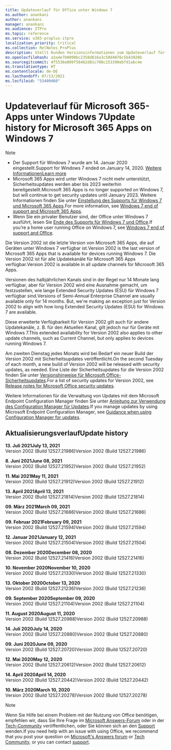 ```yaml
---
title: Updateverlauf für Office unter Windows 7
ms.author: anankani
author: anankani
manager: anankani
ms.audience: ITPro
ms.topic: reference
ms.service: o365-proplus-itpro
localization_priority: Critical
ms.collection: RelNotes_ProPlus
description: Stellt Kunden Versionsinformationen zum Updateverlauf für Microsoft 365-Apps für Windows 7 bereit.
ms.openlocfilehash: a3a4e7b0090bc2358d816a3c50d4076c5b43920b
ms.sourcegitcommit: 4f5536e809f58462d81c708c153390ebfd1abc4e
ms.translationtype: HT
ms.contentlocale: de-DE
ms.lasthandoff: 07/13/2021
ms.locfileid: "53409460"
---
```

# <a name="update-history-for-microsoft-365-apps-on-windows-7"></a><span data-ttu-id="77de4-103">Updateverlauf für Microsoft 365-Apps unter Windows 7</span><span class="sxs-lookup"><span data-stu-id="77de4-103">Update history for Microsoft 365 Apps on Windows 7</span></span> 

 > [!NOTE]
>
>- <span data-ttu-id="77de4-104">Der Support für Windows 7 wurde am 14. Januar 2020 eingestellt.</span><span class="sxs-lookup"><span data-stu-id="77de4-104">Support for Windows 7 ended on January 14, 2020.</span></span> [<span data-ttu-id="77de4-105">Weitere Informationen</span><span class="sxs-lookup"><span data-stu-id="77de4-105">Learn more</span></span>](https://www.microsoft.com/microsoft-365/windows/end-of-windows-7-support)
>- <span data-ttu-id="77de4-106">Microsoft 365 Apps wird unter Windows 7 nicht mehr unterstützt, Sicherheitsupdates werden aber bis 2023 weiterhin bereitgestellt.</span><span class="sxs-lookup"><span data-stu-id="77de4-106">Microsoft 365 Apps is no longer supported on Windows 7, but will continue to get security updates until January 2023.</span></span> <span data-ttu-id="77de4-107">Weitere Informationen finden Sie unter [Einstellung des Supports für Windows 7 und Microsoft 365 Apps](/DeployOffice/endofsupport/windows-7-support).</span><span class="sxs-lookup"><span data-stu-id="77de4-107">For more information, see [Windows 7 end of support and Microsoft 365 Apps](/DeployOffice/endofsupport/windows-7-support).</span></span>
>- <span data-ttu-id="77de4-108">Wenn Sie ein privater Benutzer sind, der Office unter Windows 7 ausführt, lesen Sie [Ende des Supports für Windows 7 und Office](https://support.microsoft.com/office/78f20fab-b57b-44d7-8368-06a8493f3cb9).</span><span class="sxs-lookup"><span data-stu-id="77de4-108">If you’re a home user running Office on Windows 7, see [Windows 7 end of support and Office](https://support.microsoft.com/office/78f20fab-b57b-44d7-8368-06a8493f3cb9).</span></span>

<span data-ttu-id="77de4-109">Die Version 2002 ist die letzte Version von Microsoft 365 Apps, die auf Geräten unter Windows 7 verfügbar ist.</span><span class="sxs-lookup"><span data-stu-id="77de4-109">Version 2002 is the last version of Microsoft 365 Apps that is available for devices running Windows 7.</span></span> <span data-ttu-id="77de4-110">Die Version 2002 ist für alle Updatekanäle für Microsoft 365 Apps verfügbar.</span><span class="sxs-lookup"><span data-stu-id="77de4-110">Version 2002 is available in all update channels for Microsoft 365 Apps.</span></span>

<span data-ttu-id="77de4-p104">Versionen des halbjährlichen Kanals sind in der Regel nur 14 Monate lang verfügbar, aber für Version 2002 wird eine Ausnahme gemacht, um festzustellen, wie lange Extended Security Updates (ESU) für Windows 7 verfügbar sind.</span><span class="sxs-lookup"><span data-stu-id="77de4-p104">Versions of Semi-Annual Enterprise Channel are usually available only for 14 months. But, we're making an exception just for Version 2002 to align with how long Extended Security Updates (ESU) for Windows 7 are available.</span></span>

<span data-ttu-id="77de4-113">Diese erweiterte Verfügbarkeit für Version 2002 gilt auch für andere Updatekanäle, z. B. für den Aktuellen Kanal, gilt jedoch nur für Geräte mit Windows 7.</span><span class="sxs-lookup"><span data-stu-id="77de4-113">This extended availability for Version 2002 also applies to other update channels, such as Current Channel, but only applies to devices running Windows 7.</span></span>

<span data-ttu-id="77de4-114">Am zweiten Dienstag jedes Monats wird bei Bedarf ein neuer Build der Version 2002 mit Sicherheitsupdates veröffentlicht.</span><span class="sxs-lookup"><span data-stu-id="77de4-114">On the second Tuesday of each month, a new build of Version 2002 will be released with security updates, as needed.</span></span> <span data-ttu-id="77de4-115">Eine Liste der Sicherheitsupdates für die Version 2002 finden Sie unter [Versionshinweise für Microsoft Office-Sicherheitsupdates](microsoft365-apps-security-updates.md).</span><span class="sxs-lookup"><span data-stu-id="77de4-115">For a list of security updates for Version 2002, see [Release notes for Microsoft Office security updates](microsoft365-apps-security-updates.md).</span></span>

<span data-ttu-id="77de4-116">Weitere Informationen für die Verwaltung von Updates mit dem Microsoft Endpoint Configuration Manager finden Sie unter [Anleitung zur Verwendung des Configuration Manager für Updates](/deployoffice/endofsupport/windows-7-support#guidance-when-using-configuration-manager-for-updates).</span><span class="sxs-lookup"><span data-stu-id="77de4-116">If you manage updates by using Microsoft Endpoint Configuration Manager, see [Guidance when using Configuration Manager for updates](/deployoffice/endofsupport/windows-7-support#guidance-when-using-configuration-manager-for-updates).</span></span>


## <a name="update-history"></a><span data-ttu-id="77de4-117">Aktualisierungsverlauf</span><span class="sxs-lookup"><span data-stu-id="77de4-117">Update history</span></span>

[//]: # (NICHT ENTFERNEN)

<span data-ttu-id="77de4-119">**13. Juli 2021**</span><span class="sxs-lookup"><span data-stu-id="77de4-119">**July 13, 2021**</span></span><br/>
<span data-ttu-id="77de4-120">Version 2002 (Build 12527.21986)</span><span class="sxs-lookup"><span data-stu-id="77de4-120">Version 2002 (Build 12527.21986)</span></span><br/>

<span data-ttu-id="77de4-121">**8. Juni 2021**</span><span class="sxs-lookup"><span data-stu-id="77de4-121">**June 08, 2021**</span></span><br/>
<span data-ttu-id="77de4-122">Version 2002 (Build 12527.21952)</span><span class="sxs-lookup"><span data-stu-id="77de4-122">Version 2002 (Build 12527.21952)</span></span><br/>

<span data-ttu-id="77de4-123">**11. Mai 2021**</span><span class="sxs-lookup"><span data-stu-id="77de4-123">**May 11, 2021**</span></span><br/>
<span data-ttu-id="77de4-124">Version 2002 (Build 12527.21912)</span><span class="sxs-lookup"><span data-stu-id="77de4-124">Version 2002 (Build 12527.21912)</span></span><br/>

<span data-ttu-id="77de4-125">**13. April 2021**</span><span class="sxs-lookup"><span data-stu-id="77de4-125">**April 13, 2021**</span></span><br/>
<span data-ttu-id="77de4-126">Version 2002 (Build 12527.21814)</span><span class="sxs-lookup"><span data-stu-id="77de4-126">Version 2002 (Build 12527.21814)</span></span><br/>

<span data-ttu-id="77de4-127">**09. März 2021**</span><span class="sxs-lookup"><span data-stu-id="77de4-127">**March 09, 2021**</span></span><br/>
<span data-ttu-id="77de4-128">Version 2002 (Build 12527.21686)</span><span class="sxs-lookup"><span data-stu-id="77de4-128">Version 2002 (Build 12527.21686)</span></span><br/>

<span data-ttu-id="77de4-129">**09. Februar 2021**</span><span class="sxs-lookup"><span data-stu-id="77de4-129">**February 09, 2021**</span></span><br/>
<span data-ttu-id="77de4-130">Version 2002 (Build 12527.21594)</span><span class="sxs-lookup"><span data-stu-id="77de4-130">Version 2002 (Build 12527.21594)</span></span><br/>

<span data-ttu-id="77de4-131">**12. Januar 2021**</span><span class="sxs-lookup"><span data-stu-id="77de4-131">**January 12, 2021**</span></span><br/>
<span data-ttu-id="77de4-132">Version 2002 (Build 12527.21504)</span><span class="sxs-lookup"><span data-stu-id="77de4-132">Version 2002 (Build 12527.21504)</span></span><br/>

<span data-ttu-id="77de4-133">**08. Dezember 2020**</span><span class="sxs-lookup"><span data-stu-id="77de4-133">**December 08, 2020**</span></span><br/>
<span data-ttu-id="77de4-134">Version 2002 (Build 12527.21416)</span><span class="sxs-lookup"><span data-stu-id="77de4-134">Version 2002 (Build 12527.21416)</span></span><br/>

<span data-ttu-id="77de4-135">**10. November 2020**</span><span class="sxs-lookup"><span data-stu-id="77de4-135">**November 10, 2020**</span></span><br/>
<span data-ttu-id="77de4-136">Version 2002 (Build 12527.21330)</span><span class="sxs-lookup"><span data-stu-id="77de4-136">Version 2002 (Build 12527.21330)</span></span><br/>

<span data-ttu-id="77de4-137">**13. Oktober 2020**</span><span class="sxs-lookup"><span data-stu-id="77de4-137">**October 13, 2020**</span></span><br/>
<span data-ttu-id="77de4-138">Version 2002 (Build 12527.21236)</span><span class="sxs-lookup"><span data-stu-id="77de4-138">Version 2002 (Build 12527.21236)</span></span><br/>

<span data-ttu-id="77de4-139">**09. September 2020**</span><span class="sxs-lookup"><span data-stu-id="77de4-139">**September 09, 2020**</span></span><br/>
<span data-ttu-id="77de4-140">Version 2002 (Build 12527.21104)</span><span class="sxs-lookup"><span data-stu-id="77de4-140">Version 2002 (Build 12527.21104)</span></span><br/>

<span data-ttu-id="77de4-141">**11. August 2020**</span><span class="sxs-lookup"><span data-stu-id="77de4-141">**August 11, 2020**</span></span><br/>
<span data-ttu-id="77de4-142">Version 2002 (Build 12527.20988)</span><span class="sxs-lookup"><span data-stu-id="77de4-142">Version 2002 (Build 12527.20988)</span></span><br/>

<span data-ttu-id="77de4-143">**14. Juli 2020**</span><span class="sxs-lookup"><span data-stu-id="77de4-143">**July 14, 2020**</span></span><br/>
<span data-ttu-id="77de4-144">Version 2002 (Build 12527.20880)</span><span class="sxs-lookup"><span data-stu-id="77de4-144">Version 2002 (Build 12527.20880)</span></span><br/>

<span data-ttu-id="77de4-145">**09. Juni 2020**</span><span class="sxs-lookup"><span data-stu-id="77de4-145">**June 09, 2020**</span></span><br/>
<span data-ttu-id="77de4-146">Version 2002 (Build 12527.20720)</span><span class="sxs-lookup"><span data-stu-id="77de4-146">Version 2002 (Build 12527.20720)</span></span><br/>

<span data-ttu-id="77de4-147">**12. Mai 2020**</span><span class="sxs-lookup"><span data-stu-id="77de4-147">**May 12, 2020**</span></span><br/>
<span data-ttu-id="77de4-148">Version 2002 (Build 12527.20612)</span><span class="sxs-lookup"><span data-stu-id="77de4-148">Version 2002 (Build 12527.20612)</span></span><br/>

<span data-ttu-id="77de4-149">**14. April 2020**</span><span class="sxs-lookup"><span data-stu-id="77de4-149">**April 14, 2020**</span></span><br/>
<span data-ttu-id="77de4-150">Version 2002 (Build 12527.20442)</span><span class="sxs-lookup"><span data-stu-id="77de4-150">Version 2002 (Build 12527.20442)</span></span><br/>

<span data-ttu-id="77de4-151">**10. März 2020**</span><span class="sxs-lookup"><span data-stu-id="77de4-151">**March 10, 2020**</span></span><br/>
<span data-ttu-id="77de4-152">Version 2002 (Build 12527.20278)</span><span class="sxs-lookup"><span data-stu-id="77de4-152">Version 2002 (Build 12527.20278)</span></span><br/>




> [!NOTE]
> <span data-ttu-id="77de4-153">Wenn Sie Hilfe bei einem Problem mit der Nutzung von Office benötigen, empfehlen wir, dass Sie Ihre Frage im [Microsoft Answers-Forum](https://answers.microsoft.com/) oder in der [Tech-Community](https://techcommunity.microsoft.com/) veröffentlichen, oder Sie können sich an den [Support](https://support.microsoft.com/contactus) wenden.</span><span class="sxs-lookup"><span data-stu-id="77de4-153">If you need help with an issue with using Office, we recommend that you post your question on [Microsoft's Answers forum](https://answers.microsoft.com/) or [Tech Community](https://techcommunity.microsoft.com/), or you can contact [support](https://support.microsoft.com/contactus).</span></span>